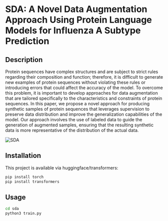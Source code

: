 
# SDA: A Novel Data Augmentation Approach Using Protein Language Models for Influenza A Subtype Prediction

## Description

Protein sequences have complex structures and are subject to strict rules regarding their composition and function; therefore, it is difficult to generate new examples of protein sequences without violating these rules or introducing errors that could affect the accuracy of the model. To overcome this problem, it is important to develop approaches for data augmentation that are tailored specifically to the characteristics and constraints of protein sequences. In this paper, we propose a novel approach for producing synthetic samples of protein sequences that leverages supervision to preserve data distribution and improve the generalization capabilities of the model. Our approach involves the use of labeled data to guide the generation of augmented samples, ensuring that the resulting synthetic data is more representative of the distribution of the actual data. 

![SDA](https://via.placeholder.com/468x300?text=App+Screenshot+Here)
## Installation

This project is available via huggingface/transformers:

```bash
pip install torch
pip install transformers
```
    
## Usage

```cmd
cd sda
python3 train.py
```

